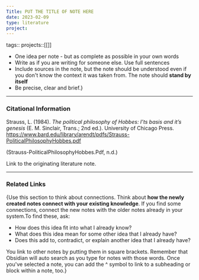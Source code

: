 ```yaml
---
Title: PUT THE TITLE OF NOTE HERE
date: 2023-02-09
type: literature
project:
---
```

tags:: 
projects::[[]]


-   One idea per note - but as complete as possible in your own words
-   Write as if you are writing for someone else. Use full sentences
-   Include sources in the note, but the note should be understood even if you don't know the context it was taken from. The note should **stand by itself**
-   Be precise, clear and brief.}

---
### Citational Information

Strauss, L. (1984). _The political philosophy of Hobbes: I’ts basis and it’s genesis_ (E. M. Sinclair, Trans.; 2nd ed.). University of Chicago Press.
https://www.bard.edu/library/arendt/pdfs/Strauss-PoliticalPhilosophyHobbes.pdf

(Strauss-PoliticalPhilosophyHobbes.Pdf, n.d.)

Link to the originating literature note.

---

### Related Links

{Use this section to think about connections. Think about **how the newly created notes connect with your existing knowledge**. If you find some connections, connect the new notes with the older notes already in your system.To find these, ask:

-   How does this idea fit into what I already know?
-   What does this idea mean for some other idea that I already have?
-   Does this add to, contradict, or explain another idea that I already have?

You link to other notes by putting them in square brackets. Remember that Obsidian will auto search as you type for notes with those words. Once you've selected a note, you can add the ^ symbol to link to a subheading or block within a note, too.}